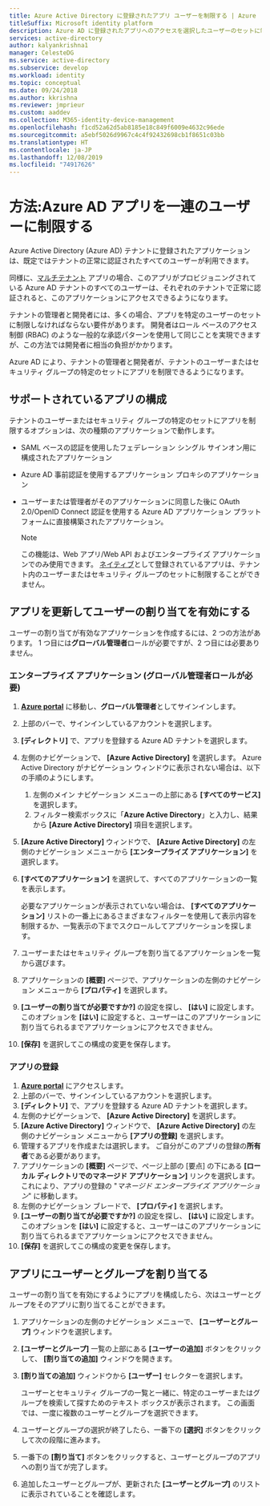 ```yaml
---
title: Azure Active Directory に登録されたアプリ ユーザーを制限する | Azure
titleSuffix: Microsoft identity platform
description: Azure AD に登録されたアプリへのアクセスを選択したユーザーのセットに制限する方法について説明します。
services: active-directory
author: kalyankrishna1
manager: CelesteDG
ms.service: active-directory
ms.subservice: develop
ms.workload: identity
ms.topic: conceptual
ms.date: 09/24/2018
ms.author: kkrishna
ms.reviewer: jmprieur
ms.custom: aaddev
ms.collection: M365-identity-device-management
ms.openlocfilehash: f1cd52a62d5ab8185e18c849f6009e4632c96ede
ms.sourcegitcommit: a5ebf5026d9967c4c4f92432698cb1f8651c03bb
ms.translationtype: HT
ms.contentlocale: ja-JP
ms.lasthandoff: 12/08/2019
ms.locfileid: "74917626"
---
```

# <a name="how-to-restrict-your-azure-ad-app-to-a-set-of-users"></a>方法:Azure AD アプリを一連のユーザーに制限する

Azure Active Directory (Azure AD) テナントに登録されたアプリケーションは、既定ではテナントの正常に認証されたすべてのユーザーが利用できます。

同様に、[マルチテナント](howto-convert-app-to-be-multi-tenant.md) アプリの場合、このアプリがプロビジョニングされている Azure AD テナントのすべてのユーザーは、それぞれのテナントで正常に認証されると、このアプリケーションにアクセスできるようになります。

テナントの管理者と開発者には、多くの場合、アプリを特定のユーザーのセットに制限しなければならない要件があります。 開発者はロール ベースのアクセス制御 (RBAC) のような一般的な承認パターンを使用して同じことを実現できますが、この方法では開発者に相当の負担がかかります。

Azure AD により、テナントの管理者と開発者が、テナントのユーザーまたはセキュリティ グループの特定のセットにアプリを制限できるようになります。

## <a name="supported-app-configurations"></a>サポートされているアプリの構成

テナントのユーザーまたはセキュリティ グループの特定のセットにアプリを制限するオプションは、次の種類のアプリケーションで動作します。

- SAML ベースの認証を使用したフェデレーション シングル サインオン用に構成されたアプリケーション
- Azure AD 事前認証を使用するアプリケーション プロキシのアプリケーション
- ユーザーまたは管理者がそのアプリケーションに同意した後に OAuth 2.0/OpenID Connect 認証を使用する Azure AD アプリケーション プラットフォームに直接構築されたアプリケーション。

     > [!NOTE]
     > この機能は、Web アプリ/Web API およびエンタープライズ アプリケーションでのみ使用できます。 [ネイティブ](quickstart-v1-integrate-apps-with-azure-ad.md)として登録されているアプリは、テナント内のユーザーまたはセキュリティ グループのセットに制限することができません。

## <a name="update-the-app-to-enable-user-assignment"></a>アプリを更新してユーザーの割り当てを有効にする

ユーザーの割り当てが有効なアプリケーションを作成するには、2 つの方法があります。 1 つ目には**グローバル管理者**ロールが必要ですが、2 つ目には必要ありません。

### <a name="enterprise-applications-requires-the-global-adminstrator-role"></a>エンタープライズ アプリケーション (グローバル管理者ロールが必要)

1. [**Azure portal**](https://portal.azure.com/) に移動し、**グローバル管理者**としてサインインします。
1. 上部のバーで、サインインしているアカウントを選択します。 
1. **[ディレクトリ]** で、アプリを登録する Azure AD テナントを選択します。
1. 左側のナビゲーションで、 **[Azure Active Directory]** を選択します。 Azure Active Directory がナビゲーション ウィンドウに表示されない場合は、以下の手順のようにします。

    1. 左側のメイン ナビゲーション メニューの上部にある **[すべてのサービス]** を選択します。
    1. フィルター検索ボックスに「**Azure Active Directory**」と入力し、結果から **[Azure Active Directory]** 項目を選択します。

1. **[Azure Active Directory]** ウィンドウで、 **[Azure Active Directory]** の左側のナビゲーション メニューから **[エンタープライズ アプリケーション]** を選択します。
1. **[すべてのアプリケーション]** を選択して、すべてのアプリケーションの一覧を表示します。

     必要なアプリケーションが表示されていない場合は、 **[すべてのアプリケーション]** リストの一番上にあるさまざまなフィルターを使用して表示内容を制限するか、一覧表示の下までスクロールしてアプリケーションを探します。

1. ユーザーまたはセキュリティ グループを割り当てるアプリケーションを一覧から選びます。
1. アプリケーションの **[概要]** ページで、アプリケーションの左側のナビゲーション メニューから **[プロパティ]** を選択します。
1. **[ユーザーの割り当てが必要ですか?]** の設定を探し、 **[はい]** に設定します。 このオプションを **[はい]** に設定すると、ユーザーはこのアプリケーションに割り当てられるまでアプリケーションにアクセスできません。
1. **[保存]** を選択してこの構成の変更を保存します。

### <a name="app-registration"></a>アプリの登録

1. [**Azure portal**](https://portal.azure.com/) にアクセスします。
1. 上部のバーで、サインインしているアカウントを選択します。 
1. **[ディレクトリ]** で、アプリを登録する Azure AD テナントを選択します。
1. 左側のナビゲーションで、 **[Azure Active Directory]** を選択します。
1. **[Azure Active Directory]** ウィンドウで、 **[Azure Active Directory]** の左側のナビゲーション メニューから **[アプリの登録]** を選択します。
1. 管理するアプリを作成または選択します。 ご自分がこのアプリの登録の**所有者**である必要があります。
1. アプリケーションの **[概要]** ページで、ページ上部の [要点] の下にある **[ローカル ディレクトリでのマネージド アプリケーション]** リンクを選択します。 これにより、アプリの登録の "_マネージド エンタープライズ アプリケーション_" に移動します。
1. 左側のナビゲーション ブレードで、 **[プロパティ]** を選択します。
1. **[ユーザーの割り当てが必要ですか?]** の設定を探し、 **[はい]** に設定します。 このオプションを **[はい]** に設定すると、ユーザーはこのアプリケーションに割り当てられるまでアプリケーションにアクセスできません。
1. **[保存]** を選択してこの構成の変更を保存します。

## <a name="assign-users-and-groups-to-the-app"></a>アプリにユーザーとグループを割り当てる

ユーザーの割り当てを有効にするようにアプリを構成したら、次はユーザーとグループをそのアプリに割り当てることができます。

1. アプリケーションの左側のナビゲーション メニューで、 **[ユーザーとグループ]** ウィンドウを選択します。
1. **[ユーザーとグループ]** 一覧の上部にある **[ユーザーの追加]** ボタンをクリックして、 **[割り当ての追加]** ウィンドウを開きます。
1. **[割り当ての追加]** ウィンドウから **[ユーザー]** セレクターを選択します。 

     ユーザーとセキュリティ グループの一覧と一緒に、特定のユーザーまたはグループを検索して探すためのテキスト ボックスが表示されます。 この画面では、一度に複数のユーザーとグループを選択できます。

1. ユーザーとグループの選択が終了したら、一番下の **[選択]** ボタンをクリックして次の段階に進みます。
1. 一番下の **[割り当て]** ボタンをクリックすると、ユーザーとグループのアプリへの割り当てが完了します。 
1. 追加したユーザーとグループが、更新された **[ユーザーとグループ]** のリストに表示されていることを確認します。

